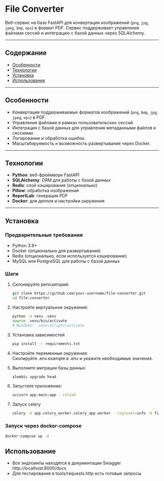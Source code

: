# File Converter

Веб-сервис на базе FastAPI для конвертации изображений (`png`, `jpg`, `jpeg`, `bmp`, `eps`) в формат PDF. Сервис поддерживает управление файлами сессий и интеграцию с базой данных через SQLAlchemy.

---

## Содержание

- [Особенности](#особенности)
- [Технологии](#технологии)
- [Установка](#установка)
- [Использование](#использование)

---

## Особенности

- Конвертация поддерживаемых форматов изображений (`png`, `bmp`, `jpg`, `jpeg`, `eps`) в PDF.
- Управление файлами в рамках пользовательских сессий.
- Интеграция с базой данных для управления метаданными файлов и сессиями.
- Логирование и обработка ошибок.
- Масштабируемость и возможность развертывания через Docker.

---

## Технологии

- **Python**: веб-фреймворк FastAPI
- **SQLAlchemy**: ORM для работы с базой данных
- **Redis**: слой кэширования (опционально)
- **Pillow**: обработка изображений
- **ReportLab**: генерация PDF
- **Docker**: для деплоя и настройки окружения

---

## Установка

### Предварительные требования

- Python 3.9+
- Docker (опционально для развертывания)
- Redis (опционально, если используется кэширование)
- MySQL или PostgreSQL для работы с базой данных

### Шаги

1. Склонируйте репозиторий:
   ```bash
   git clone https://github.com/your-username/file-converter.git
   cd file-converter
   ```
   
2. Настройте виртуальное окружение:
   ```bash
   python -m venv .venv
   source .venv/bin/activate  
   # Windows: .venv\Scripts\activate
   ```
3. Установка зависимостей 
   ```bash
   pip install -r requirements.txt
   ```
4. Настройте переменные окружения:  
   Скопируйте .env.example в .env и укажите необходимые значения.  
5. Выполните миграции базы данных: 
   ```bash 
   alembic upgrade head
   ```
6. Запустите приложение: 
   ```bash
   uvicorn app.main:app --reload
   ```
7. Запуск celery 
   ```bash
   celery -A app.celery_worker.celery_app worker --loglevel=info -Q file_task
   ```
### Запуск через docker-compose 
   ```bash
   docker-compose up -d
   ```

## Использование
* Все эндпоинты находятся в документации Swagger http://localhost:8000/docs
* Для тестирования в tools/requests.http есть готовые запросы
